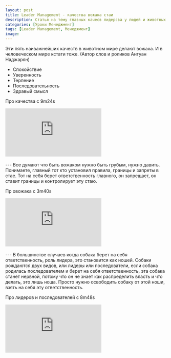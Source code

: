 ```yaml
---
layout: post
title: Leader Management - качества вожака стаи
description: Статья на тему главных качесв лидерсва у людей и животных.
categories: [Уроки Менеджмент]
tags: [Leader Management, Менеджмент]
image:
---
```

Эти пять наиважнейших качеств в животном мире делают вожака. И в человеческом мире кстати тоже. (Автор слов и роликов Антуан Наджарян)

+ Спокойствие
+ Уверенность
+ Терпение
+ Последовательность
+ Здравый смысл

Про качества с 9m24s
<div class="yt-video-container-1">
    <iframe src="https://www.youtube.com/embed/l5NKmyaTr64?t=9m24s?rel=0" frameborder="0" allowfullscreen></iframe>
</div>
<br>
---  
Все думают что быть вожаком нужно быть грубым, нужно давить. Понимаете, главный тот кто установил правила, границы и запреты в стае. Тот на себя берет ответственность главного, он запрещает, он ставит границы и контролирует эту стаю. 

Пр овожака с 3m40s
<div class="yt-video-container-1">
    <iframe src="https://www.youtube.com/embed/KAB236ssYYs?t=3m40s?rel=0" frameborder="0" allowfullscreen></iframe>
</div>
<br>
---  
В большинстве случаев когда собака берет на себя ответственность, роль лидера, это становится как ношей. Собаки рождаются двух видов, или лидеры или последователи, если собака родилась последователем и берет на себя ответственность, эта собака станет нервной, потому что он не знает как распределить власть и что делать, это лишь ноша. Просто нужно освободить собаку от этой ноши, взять на себя эту ответственность.

Про лидеров и последователей с 8m48s
<div class="yt-video-container-1">
    <iframe src="https://www.youtube.com/embed/xSmf5WuwX_M?t=8m48s?rel=0" frameborder="0" allowfullscreen></iframe>
</div>
